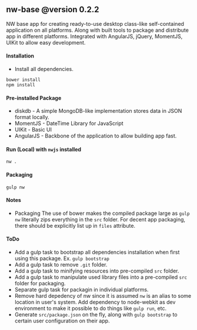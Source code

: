 nw-base @version 0.2.2
------------------------------
NW base app for creating ready-to-use desktop class-like self-contained application on all platforms.
Along with built tools to package and distribute app in different platforms. 
Integrated with AngularJS, jQuery, MomentJS, UIKit to allow easy development.


#### Installation

- Install all dependencies.
```
bower install
npm install
```

#### Pre-installed Package
* diskdb - A simple MongoDB-like implementation stores data in JSON format locally.
* MomentJS - DateTime Library for JavaScript
* UIKit - Basic UI
* AngularJS - Backbone of the application to allow building app fast. 


#### Run (Local) with `nwjs` installed
 
```
nw .
```


#### Packaging
```
gulp nw
```


#### Notes

- Packaging
The use of bower makes the compiled package large as `gulp nw` literally zips everything in the `src` folder.
For decent app packaging, there should be explicitly list up in `files` attribute. 


#### ToDo
- Add a gulp task to bootstrap all dependencies installation when first using this package. Ex. `gulp bootstrap`
- Add a gulp task to remove `.git` folder. 
- Add a gulp task to minifying resources into pre-compiled `src` folder. 
- Add a gulp task to manipulate used library files into a pre-compiled `src` folder for packaging. 
- Separate gulp task for packagin in individual platforms. 
- Remove hard depedency of nw since it is assumed `nw` is an alias to some location in user's system. 
  Add dependency to node-webkit as dev environment to make it possible to do things like `gulp run`, etc.
- Generate `src/package.json` on the fly, along with `gulp bootstrap` to certain user configuration on their app. 
